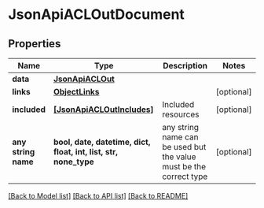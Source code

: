 # JsonApiACLOutDocument


## Properties
Name | Type | Description | Notes
------------ | ------------- | ------------- | -------------
**data** | [**JsonApiACLOut**](JsonApiACLOut.md) |  | 
**links** | [**ObjectLinks**](ObjectLinks.md) |  | [optional] 
**included** | [**[JsonApiACLOutIncludes]**](JsonApiACLOutIncludes.md) | Included resources | [optional] 
**any string name** | **bool, date, datetime, dict, float, int, list, str, none_type** | any string name can be used but the value must be the correct type | [optional]

[[Back to Model list]](../README.md#documentation-for-models) [[Back to API list]](../README.md#documentation-for-api-endpoints) [[Back to README]](../README.md)


